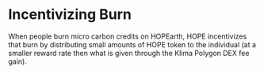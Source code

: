 # Incentivizing Burn

When people burn micro carbon credits on HOPEarth, HOPE incentivizes that burn by distributing small amounts of HOPE token to the individual (at a smaller reward rate then what is given through the Klima Polygon DEX fee gain).
